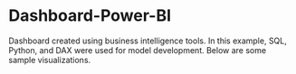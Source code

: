 # Dashboard-Power-BI
Dashboard created using business intelligence tools. In this example, SQL, Python, and DAX were used for model development. Below are some sample visualizations.
